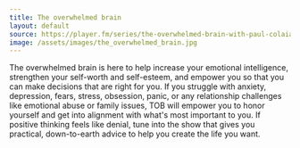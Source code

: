 ```yaml
---
title: The overwhelmed brain
layout: default
source: https://player.fm/series/the-overwhelmed-brain-with-paul-colaianni
image: /assets/images/the_overwhelmed_brain.jpg
---
```

The overwhelmed brain is here to help increase your emotional intelligence, strengthen your self-worth and self-esteem, and empower you so that you can make decisions that are right for you. If you struggle with anxiety, depression, fears, stress, obsession, panic, or any relationship challenges like emotional abuse or family issues, TOB will empower you to honor yourself and get into alignment with what's most important to you. If positive thinking feels like denial, tune into the show that gives you practical, down-to-earth advice to help you create the life you want.
